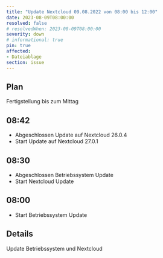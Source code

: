 ```yaml
---
title: "Update Nextcloud 09.08.2022 von 08:00 bis 12:00"
date: 2023-08-09T08:00:00
resolved: false
# resolvedWhen: 2023-08-09T08:00:00
severity: down
# informational: true
pin: true 
affected:
- Dateiablage
section: issue
---
```


## Plan

Fertigstellung bis zum Mittag

## 08:42

* Abgeschlossen Update auf Nextcloud 26.0.4
* Start Update auf Nextcloud 27.0.1

## 08:30

* Abgeschlossen Betriebssystem Update
* Start Nextcloud Update

## 08:00 

* Start Betriebssystem Update

## Details

Update Betriebssystem und Nextcloud
